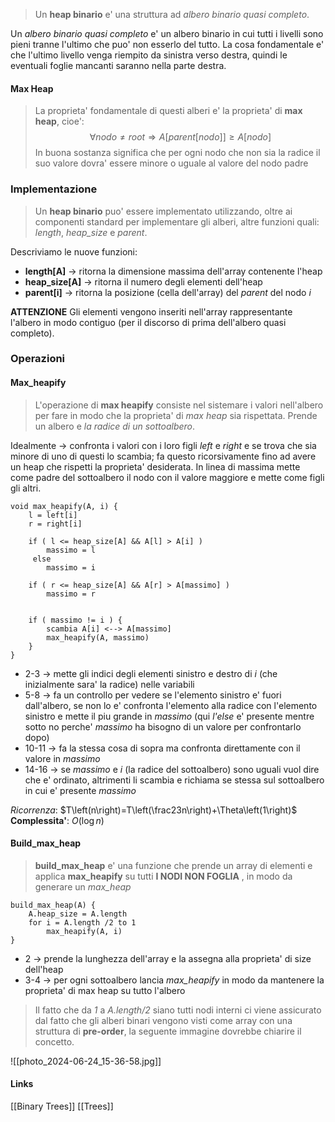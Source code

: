>Un **heap binario** e' una struttura ad *albero binario quasi completo*.

Un *albero binario quasi completo* e' un albero binario in cui tutti i livelli sono pieni tranne l'ultimo che puo' non esserlo del tutto. La cosa fondamentale e' che l'ultimo livello venga riempito da sinistra verso destra, quindi le eventuali foglie mancanti saranno nella parte destra.

#### Max Heap
>La proprieta' fondamentale di questi alberi e' la proprieta' di **max heap**, cioe':
>$$\forall nodo\ne root \Rightarrow A\left\lbrack parent\left\lbrack nodo\right\rbrack\right\rbrack\ge A\left\lbrack nodo\right\rbrack$$
>In buona sostanza significa che per ogni nodo che non sia la radice il suo valore dovra' essere minore o uguale al valore del nodo padre

### Implementazione
>Un **heap binario** puo' essere implementato utilizzando, oltre ai componenti standard per implementare gli alberi, altre funzioni quali: *length*, *heap_size* e *parent*.

Descriviamo le nuove funzioni:
- **length[A]** -> ritorna la dimensione massima dell'array contenente l'heap 
- **heap_size[A]** -> ritorna il numero degli elementi dell'heap
- **parent[i]** -> ritorna la posizione (cella dell'array) del *parent* del nodo *i*

**ATTENZIONE** 
Gli elementi vengono inseriti nell'array rappresentante l'albero in modo contiguo (per il discorso di prima dell'albero quasi completo).

### Operazioni
#### Max_heapify
>L'operazione di **max heapify** consiste nel sistemare i valori nell'albero per fare in modo che la proprieta' di *max heap* sia rispettata. Prende un albero e *la radice di un sottoalbero*.

Idealmente -> confronta i valori con i loro figli *left* e *right* e se trova che sia minore di uno di questi lo scambia; fa questo ricorsivamente fino ad avere un heap che rispetti la proprieta' desiderata.
In linea di massima mette come padre del sottoalbero il nodo con il valore maggiore e mette come figli gli altri.
```
void max_heapify(A, i) {
	l = left[i]
	r = right[i]
	
	if ( l <= heap_size[A] && A[l] > A[i] ) 
		massimo = l
	 else
		massimo = i
		
	if ( r <= heap_size[A] && A[r] > A[massimo] ) 
		massimo = r
	
	
	if ( massimo != i ) {
		scambia A[i] <--> A[massimo]
		max_heapify(A, massimo)
	}
}
```
- 2-3 -> mette gli indici degli elementi sinistro e destro di *i* (che inizialmente sara' la radice) nelle variabili
- 5-8 -> fa un controllo per vedere se l'elemento sinistro e' fuori dall'albero, se non lo e' confronta l'elemento alla radice con l'elemento sinistro e mette il piu grande in *massimo* (qui *l'else* e' presente mentre sotto no perche' *massimo* ha bisogno di un valore per confrontarlo dopo)
- 10-11 -> fa la stessa cosa di sopra ma confronta direttamente con il valore in *massimo*
- 14-16 -> se *massimo* e *i* (la radice del sottoalbero) sono uguali vuol dire che e' ordinato, altrimenti li scambia e richiama se stessa sul sottoalbero in cui e' presente *massimo*

*Ricorrenza*: $T\left(n\right)=T\left(\frac23n\right)+\Theta\left(1\right)$
**Complessita'**: $O\left(\log n\right)$

#### Build_max_heap
>**build_max_heap** e' una funzione che prende un array di elementi e applica **max_heapify** su tutti **I NODI NON FOGLIA** , in modo da generare un *max_heap*

```
build_max_heap(A) {
	A.heap_size = A.length
	for i = A.length /2 to 1
		max_heapify(A, i)
}
```
- 2 -> prende la lunghezza dell'array e la assegna alla proprieta' di size dell'heap
- 3-4 -> per ogni sottoalbero lancia *max_heapify* in modo da mantenere la proprieta' di max heap su tutto l'albero


>Il fatto che da *1* a *A.length/2* siano tutti nodi interni ci viene assicurato dal fatto che gli alberi binari vengono visti come array con una struttura di **pre-order**, la seguente immagine dovrebbe chiarire il concetto.

![[photo_2024-06-24_15-36-58.jpg]]

#### Links
[[Binary Trees]]
[[Trees]]